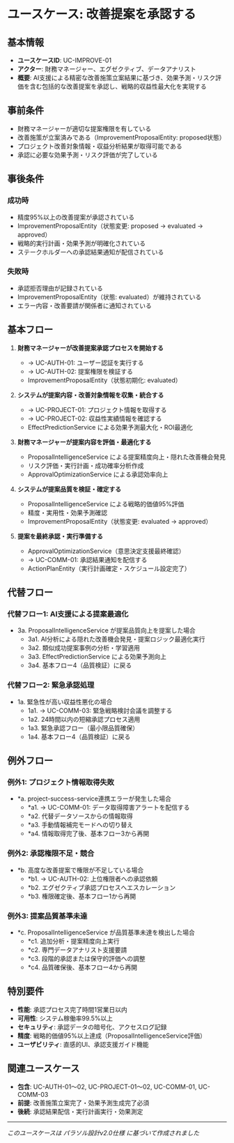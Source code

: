 # ユースケース: 改善提案を承認する

## 基本情報
- **ユースケースID**: UC-IMPROVE-01
- **アクター**: 財務マネージャー、エグゼクティブ、データアナリスト
- **概要**: AI支援による精密な改善施策立案結果に基づき、効果予測・リスク評価を含む包括的な改善提案を承認し、戦略的収益性最大化を実現する

## 事前条件
- 財務マネージャーが適切な提案権限を有している
- 改善施策が立案済みである（ImprovementProposalEntity: proposed状態）
- プロジェクト改善対象情報・収益分析結果が取得可能である
- 承認に必要な効果予測・リスク評価が完了している

## 事後条件
### 成功時
- 精度95%以上の改善提案が承認されている
- ImprovementProposalEntity（状態変更: proposed → evaluated → approved）
- 戦略的実行計画・効果予測が明確化されている
- ステークホルダーへの承認結果通知が配信されている

### 失敗時
- 承認拒否理由が記録されている
- ImprovementProposalEntity（状態: evaluated）が維持されている
- エラー内容・改善要請が関係者に通知されている

## 基本フロー
1. **財務マネージャーが改善提案承認プロセスを開始する**
   - → UC-AUTH-01: ユーザー認証を実行する
   - → UC-AUTH-02: 提案権限を検証する
   - ImprovementProposalEntity（状態初期化: evaluated）

2. **システムが提案内容・改善対象情報を収集・統合する**
   - → UC-PROJECT-01: プロジェクト情報を取得する
   - → UC-PROJECT-02: 収益性実績情報を確認する
   - EffectPredictionService による効果予測最大化・ROI最適化

3. **財務マネージャーが提案内容を評価・最適化する**
   - ProposalIntelligenceService による提案精度向上・隠れた改善機会発見
   - リスク評価・実行計画・成功確率分析作成
   - ApprovalOptimizationService による承認効率向上

4. **システムが提案品質を検証・確定する**
   - ProposalIntelligenceService による戦略的価値95%評価
   - 精度・実用性・効果予測確認
   - ImprovementProposalEntity（状態変更: evaluated → approved）

5. **提案を最終承認・実行準備する**
   - ApprovalOptimizationService（意思決定支援最終確認）
   - → UC-COMM-01: 承認結果通知を配信する
   - ActionPlanEntity（実行計画確定・スケジュール設定完了）

## 代替フロー
### 代替フロー1: AI支援による提案最適化
- 3a. ProposalIntelligenceService が提案品質向上を提案した場合
  - 3a1. AI分析による隠れた改善機会発見・提案ロジック最適化実行
  - 3a2. 類似成功提案事例の分析・学習適用
  - 3a3. EffectPredictionService による効果予測向上
  - 3a4. 基本フロー4（品質検証）に戻る

### 代替フロー2: 緊急承認処理
- 1a. 緊急性が高い収益性悪化の場合
  - 1a1. → UC-COMM-03: 緊急戦略検討会議を調整する
  - 1a2. 24時間以内の短縮承認プロセス適用
  - 1a3. 緊急承認フロー（最小限品質確保）
  - 1a4. 基本フロー4（品質検証）に戻る

## 例外フロー
### 例外1: プロジェクト情報取得失敗
- *a. project-success-service連携エラーが発生した場合
  - *a1. → UC-COMM-01: データ取得障害アラートを配信する
  - *a2. 代替データソースからの情報取得
  - *a3. 手動情報補完モードへの切り替え
  - *a4. 情報取得完了後、基本フロー3から再開

### 例外2: 承認権限不足・競合
- *b. 高度な改善提案で権限が不足している場合
  - *b1. → UC-AUTH-02: 上位権限者への承認依頼
  - *b2. エグゼクティブ承認プロセスへエスカレーション
  - *b3. 権限確定後、基本フロー1から再開

### 例外3: 提案品質基準未達
- *c. ProposalIntelligenceService が品質基準未達を検出した場合
  - *c1. 追加分析・提案精度向上実行
  - *c2. 専門データアナリスト支援要請
  - *c3. 段階的承認または保守的評価への調整
  - *c4. 品質確保後、基本フロー4から再開

## 特別要件
- **性能**: 承認プロセス完了時間1営業日以内
- **可用性**: システム稼働率99.5%以上
- **セキュリティ**: 承認データの暗号化、アクセスログ記録
- **精度**: 戦略的価値95%以上達成（ProposalIntelligenceService評価）
- **ユーザビリティ**: 直感的UI、承認支援ガイド機能

## 関連ユースケース
- **包含**: UC-AUTH-01〜02, UC-PROJECT-01〜02, UC-COMM-01, UC-COMM-03
- **前提**: 改善施策立案完了・効果予測生成完了必須
- **後続**: 承認結果配信・実行計画実行・効果測定

---
*このユースケースは パラソル設計v2.0仕様 に基づいて作成されました*
